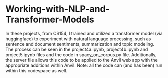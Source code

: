 # Working-with-NLP-and-Transformer-Models

In these projects, from CS154, I trained and utilized a transformer model (via huggingface) to experiment with natural language processing, such as sentence and document sentiments, summarization and topic modeling. The process can be seen in the project4a.ipynb, project4b.ipynb and project5.ipynb files and the code in spacy_on_corpus.py file. Additionally, the server file allows this code to be applied to the Anvil web app with the appropriate additions within Anvil. Note: all the code can (and has been) run within this codespace as well. 
